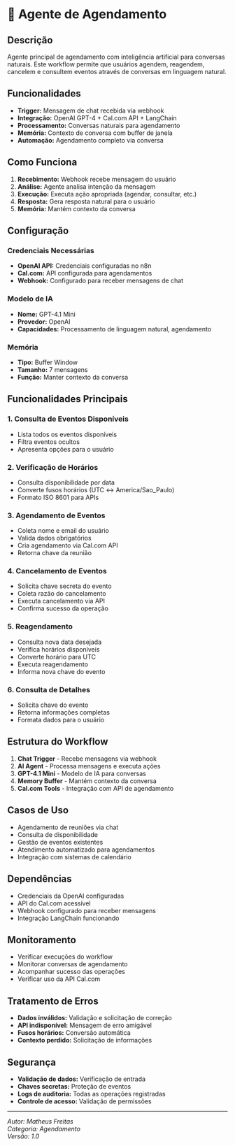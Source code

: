 # 📅 Agente de Agendamento

## Descrição

Agente principal de agendamento com inteligência artificial para conversas naturais. Este workflow permite que usuários agendem, reagendem, cancelem e consultem eventos através de conversas em linguagem natural.

## Funcionalidades

- **Trigger:** Mensagem de chat recebida via webhook
- **Integração:** OpenAI GPT-4 + Cal.com API + LangChain
- **Processamento:** Conversas naturais para agendamento
- **Memória:** Contexto de conversa com buffer de janela
- **Automação:** Agendamento completo via conversa

## Como Funciona

1. **Recebimento:** Webhook recebe mensagem do usuário
2. **Análise:** Agente analisa intenção da mensagem
3. **Execução:** Executa ação apropriada (agendar, consultar, etc.)
4. **Resposta:** Gera resposta natural para o usuário
5. **Memória:** Mantém contexto da conversa

## Configuração

### Credenciais Necessárias

- **OpenAI API:** Credenciais configuradas no n8n
- **Cal.com:** API configurada para agendamentos
- **Webhook:** Configurado para receber mensagens de chat

### Modelo de IA

- **Nome:** GPT-4.1 Mini
- **Provedor:** OpenAI
- **Capacidades:** Processamento de linguagem natural, agendamento

### Memória

- **Tipo:** Buffer Window
- **Tamanho:** 7 mensagens
- **Função:** Manter contexto da conversa

## Funcionalidades Principais

### 1. Consulta de Eventos Disponíveis
- Lista todos os eventos disponíveis
- Filtra eventos ocultos
- Apresenta opções para o usuário

### 2. Verificação de Horários
- Consulta disponibilidade por data
- Converte fusos horários (UTC ↔ America/Sao_Paulo)
- Formato ISO 8601 para APIs

### 3. Agendamento de Eventos
- Coleta nome e email do usuário
- Valida dados obrigatórios
- Cria agendamento via Cal.com API
- Retorna chave da reunião

### 4. Cancelamento de Eventos
- Solicita chave secreta do evento
- Coleta razão do cancelamento
- Executa cancelamento via API
- Confirma sucesso da operação

### 5. Reagendamento
- Consulta nova data desejada
- Verifica horários disponíveis
- Converte horário para UTC
- Executa reagendamento
- Informa nova chave do evento

### 6. Consulta de Detalhes
- Solicita chave do evento
- Retorna informações completas
- Formata dados para o usuário

## Estrutura do Workflow

1. **Chat Trigger** - Recebe mensagens via webhook
2. **AI Agent** - Processa mensagens e executa ações
3. **GPT-4.1 Mini** - Modelo de IA para conversas
4. **Memory Buffer** - Mantém contexto da conversa
5. **Cal.com Tools** - Integração com API de agendamento

## Casos de Uso

- Agendamento de reuniões via chat
- Consulta de disponibilidade
- Gestão de eventos existentes
- Atendimento automatizado para agendamentos
- Integração com sistemas de calendário

## Dependências

- Credenciais da OpenAI configuradas
- API do Cal.com acessível
- Webhook configurado para receber mensagens
- Integração LangChain funcionando

## Monitoramento

- Verificar execuções do workflow
- Monitorar conversas de agendamento
- Acompanhar sucesso das operações
- Verificar uso da API Cal.com

## Tratamento de Erros

- **Dados inválidos:** Validação e solicitação de correção
- **API indisponível:** Mensagem de erro amigável
- **Fusos horários:** Conversão automática
- **Contexto perdido:** Solicitação de informações

## Segurança

- **Validação de dados:** Verificação de entrada
- **Chaves secretas:** Proteção de eventos
- **Logs de auditoria:** Todas as operações registradas
- **Controle de acesso:** Validação de permissões

---
*Autor: Matheus Freitas*  
*Categoria: Agendamento*  
*Versão: 1.0*
